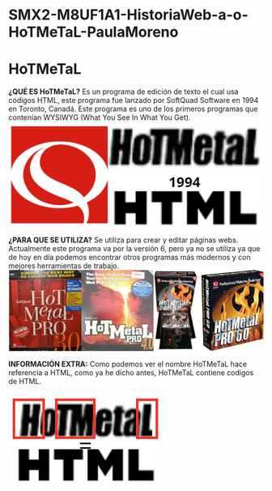 # SMX2-M8UF1A1-HistoriaWeb-a-o-HoTMeTaL-PaulaMoreno
# HoTMeTaL

**¿QUÉ ES HoTMeTaL?**
Es un programa de edición de texto el cual usa códigos HTML, este programa fue lanzado por SoftQuad Software en 1994 en Toronto, Canadá. Este programa es uno de los primeros programas que contenían WYSIWYG (What You See In What  You Get).
![Imagen HTML, softquad software y hotmetal](https://github.com/paulamoreno27/SMX2-M8UF1A1-HistoriaWeb-a-o-HoTMeTaL-PaulaMoreno/blob/main/Captura%20de%20pantalla%202023-10-05%20223245.png "Imagen HTML, softquad software y hotmetal")


**¿PARA QUE SE UTILIZA?**
Se utiliza para crear y editar páginas webs. Actualmente este programa va por la versión 6, pero ya no se utiliza ya que de hoy en día podemos encontrar otros programas más modernos y con mejores herramientas de trabajo.
![Imagen versiones de HoTMeTaL](https://github.com/paulamoreno27/SMX2-M8UF1A1-HistoriaWeb-a-o-HoTMeTaL-PaulaMoreno/blob/main/Captura%20de%20pantalla%202023-10-05%20224226.png "Imagen versiones de HoTMeTaL")


**INFORMACIÓN EXTRA:**
Como podemos ver el nombre HoTMeTaL hace referencia a HTML, como ya he dicho antes, HoTMeTaL contiene codigos de HTML.

![Imagen HoTMeTaL=HTML](https://github.com/paulamoreno27/SMX2-M8UF1A1-HistoriaWeb-a-o-HoTMeTaL-PaulaMoreno/blob/main/Captura%20de%20pantalla%202023-10-05%20225245.png "Imagen HoTMeTaL=HTML")
